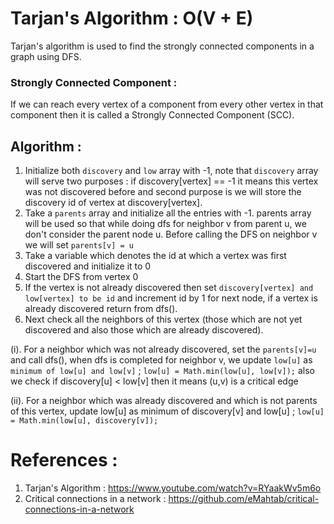 # Tarjan's Algorithm : O(V + E)
Tarjan's algorithm is used to find the strongly connected components in a graph using DFS.

### Strongly Connected Component :
If we can reach every vertex of a component from every other vertex in that component then it is called a Strongly Connected Component (SCC). 

## Algorithm :
1. Initialize both `discovery` and `low` array with -1, note that `discovery` array will serve two purposes : if discovery[vertex] == -1 it means this vertex was not discovered before and second purpose is we will store the discovery id of vertex at discovery[vertex].
2. Take a `parents` array and initialize all the entries with -1. parents array will be used so that while doing dfs for neighbor v from parent u, we don't consider the parent node u. Before calling the DFS on neighbor v we will set `parents[v] = u`
3. Take a variable which denotes the id at which a vertex was first discovered and initialize it to 0
4. Start the DFS from vertex 0
5. If the vertex is not already discovered then set `discovery[vertex] and low[vertex] to be id` and increment id by 1 for next node, if a vertex is already discovered return from dfs().
6. Next check all the neighbors of this vertex (those which are not yet discovered and also those which are already discovered).
 
  (i). For a neighbor which was not already discovered, set the `parents[v]=u` and call dfs(), when dfs is completed for neighbor v, we update `low[u]` as `minimum of low[u] and low[v]` ; `low[u] = Math.min(low[u], low[v]);` also we check if discovery[u] < low[v] then it means (u,v) is a critical edge
  
  (ii). For a neighbor which was already discovered and which is not parents of this vertex, update low[u] as minimum of discovery[v] and low[u] ; `low[u] = Math.min(low[u], discovery[v]);`
  
  

# References :
1. Tarjan's Algorithm : https://www.youtube.com/watch?v=RYaakWv5m6o
2. Critical connections in a network : https://github.com/eMahtab/critical-connections-in-a-network

  
  


